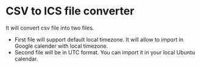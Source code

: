 # CSV to ICS file converter

It will convert csv file into two files.

- First file will support default local timezone. It will allow to import in Google calender with local timezone.
- Second file will be in UTC format. You can import it in your local Ubuntu calendar.
